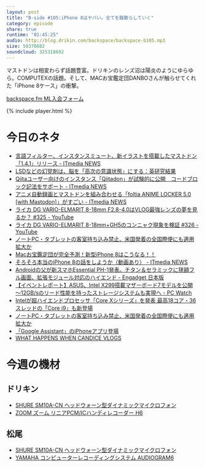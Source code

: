 ```yaml
---
layout: post
title: "B-side #105:iPhone 8はヤバい。全てを蹴散らしていく"
category: episode
share: true
runtime: "01:45:25"
audio: http://blog.drikin.com/backspace/backspace-b105.mp3
size: 50370882
soundcloud: 325318692
---
```


マストドンは相変わらず話題豊富。ドリキンのレンズ沼は陽炎のようにゆらゆら。COMPUTEXの話題。そして、MACお宝鑑定団DANBOさんが触らせてくれた「iPhone 8ケース」の衝撃。

[backspace.fm ML入会フォーム](http://backspace.us11.list-manage.com/subscribe?u=09c933bd3997c1d16dbed156a&id=84b6529b91)

{% include player.html %}

# 今日のネタ

* [言語フィルター、インスタンスミュート、新イラストを搭載したマストドン「1.4.1」リリース - ITmedia NEWS](http://www.itmedia.co.jp/news/articles/1705/29/news063.html)
* [LSDなどの幻覚剤は、脳を「高次の意識状態」にする：英研究結果](http://wired.jp/2017/05/29/lsd-high-consciousness/)
* [Qiitaユーザー向けのインスタンス「Qiitadon」が試験的に公開　コードブロック記法をサポート - ITmedia NEWS](http://www.itmedia.co.jp/news/articles/1705/29/news146.html)
* [アニメ自動録画とマストドンを組み合わせる「foltia ANIME LOCKER 5.0 [with Mastodon]」がすごい - ITmedia NEWS](http://www.itmedia.co.jp/news/articles/1705/27/news050.html)
* [ライカ DG VARIO-ELMARIT 8-18mm F2.8-4.0はVLOG最強レンズの夢を見るか？ #325 - YouTube](https://www.youtube.com/watch?v=hStVU4AADbA)
* [ライカ DG VARIO-ELMARIT 8-18mm+GH5のコンニャク現象を検証 #326 - YouTube](https://www.youtube.com/watch?v=3oV84gBCZX8)
* [ノートPC・タブレットの客室持ち込み禁止、米国発着の全国際便にも適用拡大か](http://www.itmedia.co.jp/news/articles/1705/29/news070.html)
* [Macお宝鑑定団が完全予測！新型iPhone 8はこうなる！！](https://www.youtube.com/watch?v=QUt9jwrRU9s)
* [そろそろ本当のiPhone 8の話をしようか（動画あり） - ITmedia NEWS](http://www.itmedia.co.jp/news/articles/1705/29/news124.html)
* [Androidの父が新スマホEssential PH-1発表。チタン＆セラミックに狭額フル画面、拡張モジュール対応のハイエンド - Engadget 日本版](http://japanese.engadget.com/2017/05/30/android-essential-ph-1-android/)
* [【イベントレポート】ASUS、Intel X299搭載マザーボード7モデルを公開 ～12GB/sのリード性能を持ったストレージシステムも実現へ - PC Watch](http://pc.watch.impress.co.jp/docs/news/event/1062553.html)
* [Intelが超ハイエンドプロセッサ「Core Xシリーズ」を発表 最高18コア・36スレッドの「Core i9」も新登場](http://www.itmedia.co.jp/pcuser/articles/1705/30/news138.html)
* [ノートPC・タブレットの客室持ち込み禁止、米国発着の全国際便にも適用拡大か](http://www.itmedia.co.jp/news/articles/1705/29/news070.html)
* [「Google Assistant」のiPhoneアプリ登場](http://www.itmedia.co.jp/news/articles/1705/18/news058.html)
* [WHAT HAPPENS WHEN CANDICE VLOGS](https://www.youtube.com/watch?v=59iu8agjHRY)

# 今週の機材

## ドリキン
* [SHURE  SM10A-CN ヘッドウォーン型ダイナミックマイクロフォン](http://amzn.to/1LXIGkV) 
* [ZOOM ズーム リニアPCM/ICハンディレコーダー H6](http://amzn.to/29BOo5n)

## 松尾
* [SHURE  SM10A-CN ヘッドウォーン型ダイナミックマイクロフォン](http://amzn.to/1LXIGkV) 
* [YAMAHA コンピューターレコーディングシステム AUDIOGRAM6](http://amzn.to/1Rsyq5W)
